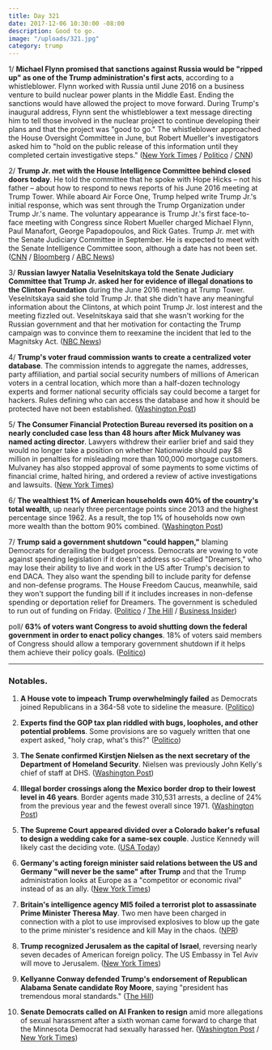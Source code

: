 ```yaml
---
title: Day 321
date: 2017-12-06 10:30:00 -08:00
description: Good to go.
image: "/uploads/321.jpg"
category: trump
---
```


1/ **Michael Flynn promised that sanctions against Russia would be "ripped up" as one of the Trump administration's first acts**, according to a whistleblower. Flynn worked with Russia until June 2016 on a business venture to build nuclear power plants in the Middle East. Ending the sanctions would have allowed the project to move forward. During Trump's inaugural address, Flynn sent the whistleblower a text message directing him to tell those involved in the nuclear project to continue developing their plans and that the project was "good to go." The whistleblower approached the House Oversight Committee in June, but Robert Mueller's investigators asked him to "hold on the public release of this information until they completed certain investigative steps." ([New York Times](https://www.nytimes.com/2017/12/06/us/politics/michael-flynn-russia-sanctions-ripped-up-whistleblower.html) / [Politico](https://www.politico.com/story/2017/12/06/michael-flynn-texted-nuclear-plans-whistleblower-282070) / [CNN](https://www.cnn.com/2017/12/06/politics/whistleblower-flynn-told-colleague-removing-russia-sanctions-priority/index.html))

2/ **Trump Jr. met with the House Intelligence Committee behind closed doors today**. He told the committee that he spoke with Hope Hicks – not his father –  about how to respond to news reports of his June 2016 meeting at Trump Tower. While aboard Air Force One, Trump helped write Trump Jr.'s initial response, which was sent through the Trump Organization under Trump Jr.'s name. The voluntary appearance is Trump Jr.'s first face-to-face meeting with Congress since Robert Mueller charged Michael Flynn, Paul Manafort, George Papadopoulos, and Rick Gates. Trump Jr. met with the Senate Judiciary Committee in September. He is expected to meet with the Senate Intelligence Committee soon, although a date has not been set. ([CNN](https://www.cnn.com/2017/12/06/politics/donald-trump-jr-trump-tower-response/index.html) / [Bloomberg](https://www.bloomberg.com/news/articles/2017-12-06/trump-jr-to-meet-house-intelligence-panel-in-russia-probe) / [ABC News](http://abcnews.go.com/Politics/donald-trump-jr-face-questions-russia-contacts-capitol/story?id=51600596))

3/ **Russian lawyer Natalia Veselnitskaya told the Senate Judiciary Committee that Trump Jr. asked her for evidence of illegal donations to the Clinton Foundation** during the June 2016 meeting at Trump Tower. Veselnitskaya said she told Trump Jr. that she didn't have any meaningful information about the Clintons, at which point Trump Jr. lost interest and the meeting fizzled out. Veselnitskaya said that she wasn't working for the Russian government and that her motivation for contacting the Trump campaign was to convince them to reexamine the incident that led to the Magnitsky Act. ([NBC News](https://www.nbcnews.com/news/us-news/donald-trump-jr-asked-russian-lawyer-info-clinton-foundation-n826711))

4/ **Trump's voter fraud commission wants to create a centralized voter database**. The commission intends to aggregate the names, addresses, party affiliation, and partial social security numbers of millions of American voters in a central location, which more than a half-dozen technology experts and former national security officials say could become a target for hackers. Rules defining who can access the database and how it should be protected have not been established. ([Washington Post](https://www.washingtonpost.com/news/the-switch/wp/2017/12/05/trumps-voter-fraud-commission-plans-to-create-a-massive-voter-database-former-national-security-officials-say-it-could-be-hacked/))

5/ **The Consumer Financial Protection Bureau reversed its position on a nearly concluded case less than 48 hours after Mick Mulvaney was named acting director**. Lawyers withdrew their earlier brief and said they would no longer take a position on whether Nationwide should pay $8 million in penalties for misleading more than 100,000 mortgage customers. Mulvaney has also stopped approval of some payments to some victims of financial crime, halted hiring, and ordered a review of active investigations and lawsuits. ([New York Times](https://www.nytimes.com/2017/12/05/business/cfpb-mick-mulvaney.html))

6/ **The wealthiest 1% of American households own 40% of the country's total wealth**, up nearly three percentage points since 2013 and the highest percentage since 1962. As a result, the top 1% of households now own more wealth than the bottom 90% combined. ([Washington Post](https://www.washingtonpost.com/news/wonk/wp/2017/12/06/the-richest-1-percent-now-owns-more-of-the-countrys-wealth-than-at-any-time-in-the-past-50-years/))

7/ **Trump said a government shutdown "could happen,"** blaming Democrats for derailing the budget process. Democrats are vowing to vote against spending legislation if it doesn't address so-called "Dreamers," who may lose their ability to live and work in the US after Trump's decision to end DACA. They also want the spending bill to include parity for defense and non-defense programs. The House Freedom Caucus, meanwhile, said they won't support the funding bill if it includes increases in non-defense spending or  deportation relief for Dreamers. The government is scheduled to run out of funding on Friday. ([Politico](https://www.politico.com/story/2017/12/06/freedom-caucus-paul-ryan-shutdown-truce-282072) / [The Hill](http://thehill.com/homenews/administration/363551-trump-says-government-shutdown-could-happen) / [Business Insider](http://www.businessinsider.com/government-shutdown-house-freedom-caucus-trump-2017-12))

poll/ **63% of voters want Congress to avoid shutting down the federal government in order to enact policy changes**. 18% of voters said members of Congress should allow a temporary government shutdown if it helps them achieve their policy goals. ([Politico](https://www.politico.com/story/2017/12/06/government-shutdown-poll-voters-281172))

---

### Notables.

 1. **A House vote to impeach Trump overwhelmingly failed** as Democrats joined Republicans in a 364-58 vote to sideline the measure. ([Politico](https://www.politico.com/story/2017/12/06/trump-impeachment-vote-fail-282888))

 2. **Experts find the GOP tax plan riddled with bugs, loopholes, and other potential problems**. Some provisions are so vaguely written that one expert asked, "holy crap, what's this?" ([Politico](https://www.politico.com/story/2017/12/06/tax-plan-glitches-mistakes-republicans-208049))

 3. **The Senate confirmed Kirstjen Nielsen as the next secretary of the Department of Homeland Security**. Nielsen was previously John Kelly's chief of staff at DHS. ([Washington Post](https://www.washingtonpost.com/world/national-security/senate-confirms-kirstjen-nielsen-a-top-white-house-aide-to-lead-homeland-security/2017/12/05/65337056-d9fb-11e7-b859-fb0995360725_story.html))

 4. **Illegal border crossings along the Mexico border drop to their lowest level in 46 years**. Border agents made 310,531 arrests, a decline of 24% from the previous year and the fewest overall since 1971. ([Washington Post](https://www.washingtonpost.com/world/national-security/arrests-along-mexico-border-drop-sharply-under-trump-new-statistics-show/2017/12/05/743c6b54-d9c7-11e7-b859-fb0995360725_story.html))

 5. **The Supreme Court appeared divided over a Colorado baker's refusal to design a wedding cake for a same-sex couple**. Justice Kennedy will likely cast the deciding vote. ([USA Today](https://www.usatoday.com/story/news/politics/2017/12/05/speech-religion-lgbt-rights-collide-supreme-court/921458001/))

 6. **Germany's acting foreign minister said relations between the US and Germany "will never be the same" after Trump** and that the Trump administration looks at Europe as a "competitor or economic rival" instead of as an ally. ([New York Times](https://www.nytimes.com/2017/12/05/world/europe/germany-trump-sigmar-gabriel.html))

 7. **Britain's intelligence agency MI5 foiled a terrorist plot to assassinate Prime Minister Theresa May**. Two men have been charged in connection with a plot to use improvised explosives to blow up the gate to the prime minister's residence and kill May in the chaos. ([NPR](https://www.npr.org/sections/thetwo-way/2017/12/06/568753249/british-intelligence-reportedly-foils-plot-to-kill-prime-minister))

 8. **Trump recognized Jerusalem as the capital of Israel**, reversing nearly seven decades of American foreign policy. The US Embassy in Tel Aviv will move to Jerusalem. ([New York Times](https://www.nytimes.com/2017/12/06/world/middleeast/trump-jerusalem-israel-capital.html))

 9. **Kellyanne Conway defended Trump's endorsement of Republican Alabama Senate candidate Roy Moore**, saying "president has tremendous moral standards." ([The Hill](http://thehill.com/homenews/administration/363490-conway-defends-trumps-endorsement-of-moore-the-president-has))

10. **Senate Democrats called on Al Franken to resign** amid more allegations of sexual harassment after a sixth woman came forward to charge that the Minnesota Democrat had sexually harassed her. ([Washington Post](https://www.washingtonpost.com/powerpost/senate-democratic-women-call-on-franken-to-resign-amid-further-allegations-of-sexual-harassment/2017/12/06/ddaf260e-daa2-11e7-a841-2066faf731ef_story.html) / [New York Times](https://www.nytimes.com/2017/12/06/us/politics/franken-harrassment-resign.html))